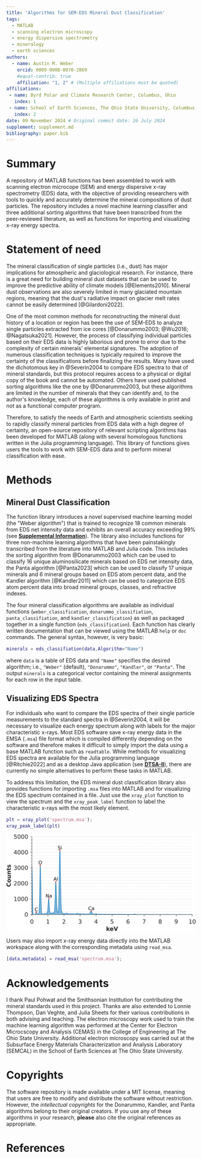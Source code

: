 ```yaml
---
title: 'Algorithms for SEM-EDS Mineral Dust Classification'
tags:
  - MATLAB
  - scanning electron microscopy
  - energy dispersive spectrometry
  - mineralogy
  - earth sciences
authors:
  - name: Austin M. Weber
    orcid: 0009-0008-0070-2869
    #equal-contrib: true
    affiliation: "1, 2" # (Multiple affiliations must be quoted)
affiliations:
 - name: Byrd Polar and Climate Research Center, Columbus, Ohio
   index: 1
 - name: School of Earth Sciences, The Ohio State University, Columbus, Ohio
   index: 2
date: 09 November 2024 # Original commit date: 26 July 2024
supplement: supplement.md
bibliography: paper.bib
---
```


# Summary
A repository of MATLAB functions has been assembled to work with scanning electron microcope (SEM) and energy dispersive x-ray spectrometry (EDS) data, with the objective of providing researchers with tools to quickly and accurately determine the mineral compositions of dust particles. The repository includes a novel machine learning classifier and three additional sorting algorithms that have been transcribed from the peer-reviewed literature, as well as functions for importing and visualizing x-ray energy spectra.

# Statement of need
The mineral classification of single particles (i.e., dust) has major implications for atmospheric and glaciological research. For instance, there is a great need for building mineral dust datasets that can be used to improve the predictive ability of climate models [@Elements2010]. Mineral dust observations are also severely limited in many glaciated mountain regions, meaning that the dust's radiative impact on glacier melt rates cannot be easily determined [@Gilardoni2022].

One of the most common methods for reconstructing the mineral dust history of a location or region has been the use of SEM-EDS to analyze single particles extracted from ice cores [@Donarummo2003; @Wu2016; @Nagatsuka2021]. However, the process of classifying individual particles based on their EDS data is highly laborious and prone to error due to the complexity of certain minerals' elemental signatures. The adoption of numerous classification techniques is typically required to improve the certainty of the classifications before finalizing the results. Many have used the dichotomous key in @Severin2004 to compare EDS spectra to that of mineral standards, but this protocol requires access to a physical or digital copy of the book and cannot be automated. Others have used published sorting algorithms like the one by @Donarummo2003, but these algorithms are limited in the number of minerals that they can identify and, to the author's knowledge, each of these algorithms is only available in print and not as a functional computer program. 

Therefore, to satisfy the needs of Earth and atmospheric scientists seeking to rapidly classify mineral particles from EDS data with a high degree of certainty, an open-source repository of relevant scripting algorithms has been developed for MATLAB (along with several homologous functions written in the Julia programming language). This library of functions gives users the tools to work with SEM-EDS data and to perform mineral classification with ease.

# Methods
## Mineral Dust Classification

The function library introduces a novel supervised machine learning model (the "Weber algorithm") that is trained to recognize 18 common minerals from EDS net intensity data and exhibits an overall accuracy exceeding 99% (see **[Supplemental Information](https://github.com/weber1158/eds-classification-for-matlab/blob/main/Paper/supplement.md)**). The library also includes functions for three non-machine learning algorithms that have been painstakingly transcribed from the literature into MATLAB and Julia code. This includes the sorting algorithm from @Donarummo2003 which can be used to classify 16 unique aluminosilicate minerals based on EDS net intensity data, the Panta algorithm [@Panta2023] which can be used to classify 17 unique minerals and 6 mineral groups based on EDS atom percent data, and the Kandler algorithm [@Kandler2011] which can be used to categorize EDS atom percent data into broad mineral groups, classes, and refractive indexes. 

The four mineral classification algorithms are available as individual functions (`weber_classification`, `donarummo_classifiation`,  `panta_classifiation`, and `kandler_classification`) as well as packaged together in a single function (`eds_classification`). Each function has clearly written documentation that can be viewed using the MATLAB `help` or `doc` commands. The general syntax, however, is very basic:

```matlab
minerals = eds_classifiation(data,Algorithm="Name")
```

where `data` is a table of EDS data and `"Name"` specifies the desired algorithm; i.e., `"Weber"` (default), `"Donarummo"`, `"Kandler"`, or `"Panta"`. The output `minerals` is a categorical vector containing the mineral assignments for each row in the input table.

## Visualizing EDS Spectra

For individuals who want to compare the EDS spectra of their single particle measurements to the standard spectra in @Severin2004, it will be necessary to visualize each energy spectrum along with labels for the major characteristic x-rays. Most EDS software save x-ray energy data in the EMSA (`.msa`) file format which is compiled differently depending on the software and therefore makes it difficult to simply import the data using a base MATLAB function such as `readtable`. While methods for visualizing  EDS spectra are available for the Julia programming language [@Ritchie2022] and as a desktop Java application (see **[DTSA-II](https://www.cstl.nist.gov/div837/837.02/epq/dtsa2/index.html)**), there are currently no simple alternatives to perform these tasks in MATLAB. 

To address this limitation, the EDS mineral dust classification library also provides functions for importing `.msa` files into MATLAB and for visualizing the EDS spectrum contained in a file. Just use the `xray_plot` function to view the spectrum and the `xray_peak_label` function to label the characteristic x-rays with the most likely element.

```matlab
plt = xray_plot('spectrum.msa');
xray_peak_label(plt)
```

![EDS spectrum visualization.](Figures/spectrum.jpg)

Users may also import x-ray energy data directly into the MATLAB workspace along with the corresponding metadata using `read_msa`.

```matlab
[data,metadata] = read_msa('spectrum.msa');
```

# Acknowledgements

I thank Paul Pohwat and the Smithsonian Institution for contributing the mineral standards used in this project. Thanks are also extended to Lonnie Thompson, Dan Veghte, and Julia Sheets for their various contributions in both advising and teaching. The electron microscopy work used to train the machine learning algorithm was performed at the Center for Electron Microcscopy and Analysis (CEMAS) in the College of Engineering at The Ohio State University. Additional electron microscopy was carried out at the Subsurface Energy Materials Characterization and Analysis Laboratory (SEMCAL) in the School of Earth Sciences at The Ohio State University.

# Copyrights

The software repository is made available under a MIT license, meaning that users are free to modify and distribute the software without restriction. However, the *intellectual copyrights* for the Donarummo, Kandler, and Panta algorithms belong to their original creators. If you use any of these algorithms in your research, **please** also cite the original references as appropriate.

# References

